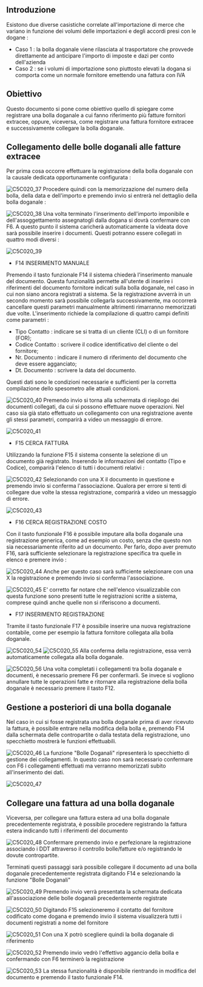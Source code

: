 ## Introduzione

Esistono due diverse casistiche correlate all'importazione di merce che variano in funzione dei volumi delle importazioni e degli accordi presi con le dogane : 

* Caso 1 :  la bolla doganale viene rilasciata al trasportatore che provvede direttamente ad anticipare l'importo di imposte e dazi per conto dell'azienda
* Caso 2 :  se i volumi di importazione sono piuttosto elevati la dogana si comporta come un normale fornitore emettendo una fattura con IVA


## Obiettivo

Questo documento si pone come obiettivo quello di spiegare come registrare una bolla doganale a cui fanno riferimento più fatture fornitori extracee, oppure, viceversa, come registrare una fattura fornitore extracee e successivamente collegare la bolla doganale.


## Collegamento delle bolle doganali alle fatture extracee

Per prima cosa occorre effettuare la registrazione della bolla doganale con la causale dedicata opportunamente configurata : 

![C5C020_37](http://localhost:3000/immagini/MBDOC_OPE-C5C020_02/C5C020_37.png)
Procedere quindi con la memorizzazione del numero della bolla, della data e dell'importo e premendo invio si entrerà nel dettaglio della bolla doganale : 

![C5C020_38](http://localhost:3000/immagini/MBDOC_OPE-C5C020_02/C5C020_38.png)
Una volta terminato l'inserimento dell'importo imponibile e dell'assoggettamento assegnatogli dalla dogana si dovrà confermare con F6. A questo punto il sistema caricherà automaticamente la videata dove sarà possibile inserire i documenti. Questi potranno essere collegati in quattro modi diversi : 

![C5C020_39](http://localhost:3000/immagini/MBDOC_OPE-C5C020_02/C5C020_39.png)
* F14 INSERIMENTO MANUALE

Premendo il tasto funzionale F14 il sistema chiederà l'inserimento manuale del documento. Questa funzionalità permette all'utente di inserire i riferimenti del documento fornitore indicati sulla bolla doganale, nel caso in cui non siano ancora registrati a sistema. Se la registrazione avverrà in un secondo momento sarà possibile collegarla successivamente, ma occorrerà cancellare questi parametri manualmente altrimenti rimarranno memorizzati due volte.
L'inserimento richiede la compilazione di quattro campi definiti come parametri : 

* Tipo Contatto :  indicare se si tratta di un cliente (CLI) o di un fornitore (FOR);
* Codice Contatto :  scrivere il codice identificativo del cliente o del fornitore;
* Nr. Documento :  indicare il numero di riferimento del documento che deve essere agganciato;
* Dt. Documento :  scrivere la data del documento.

Questi dati sono le condizioni necessarie e sufficienti per la corretta compilazione dello spesometro alle attuali condizioni.

![C5C020_40](http://localhost:3000/immagini/MBDOC_OPE-C5C020_02/C5C020_40.png)
Premendo invio si torna alla schermata di riepilogo dei documenti collegati, da cui si possono effettuare nuove operazioni. Nel caso sia già stato effettuato un collegamento con una registrazione avente gli stessi parametri, comparirà a video un messaggio di errore.

![C5C020_41](http://localhost:3000/immagini/MBDOC_OPE-C5C020_02/C5C020_41.png)

* F15 CERCA FATTURA

Utilizzando la funzione F15 il sistema consente la selezione di un documento già registrato. Inserendo le informazioni del contatto (Tipo e Codice), comparirà l'elenco di tutti i documenti relativi : 

![C5C020_42](http://localhost:3000/immagini/MBDOC_OPE-C5C020_02/C5C020_42.png)
Selezionando con una X il documento in questione e premendo invio si conferma l'associazione. Qualora per errore si tenti di collegare due volte la stessa registrazione, comparirà a video un messaggio di errore.

![C5C020_43](http://localhost:3000/immagini/MBDOC_OPE-C5C020_02/C5C020_43.png)

* F16 CERCA REGISTRAZIONE COSTO

Con il tasto funzionale F16 è possibile imputare alla bolla doganale una registrazione generica, come ad esempio un costo, senza che questo non sia necessariamente riferito ad un documento. Per farlo, dopo aver premuto F16, sarà sufficiente selezionare la registrazione specifica tra quelle in elenco e premere invio : 

![C5C020_44](http://localhost:3000/immagini/MBDOC_OPE-C5C020_02/C5C020_44.png)
Anche per questo caso sarà sufficiente selezionare con una X la registrazione e premendo invio si conferma l'associazione.

![C5C020_45](http://localhost:3000/immagini/MBDOC_OPE-C5C020_02/C5C020_45.png)
E' corretto far notare che nell'elenco visualizzabile con questa funzione sono presenti tutte le registrazioni scritte a sistema, comprese quindi anche quelle non si riferiscono a documenti.


* F17 INSERIMENTO REGISTRAZIONE

Tramite il tasto funzionale F17 è possibile inserire una nuova registrazione contabile, come per esempio la fattura fornitore collegata alla bolla doganale.

![C5C020_54](http://localhost:3000/immagini/MBDOC_OPE-C5C020_02/C5C020_54.png)
![C5C020_55](http://localhost:3000/immagini/MBDOC_OPE-C5C020_02/C5C020_55.png)
Alla conferma della registrazione, essa verrà automaticamente collegata alla bolla doganale.

![C5C020_56](http://localhost:3000/immagini/MBDOC_OPE-C5C020_02/C5C020_56.png)
Una volta completati i collegamenti tra bolla doganale e documenti, è necessario premere F6 per confermarli. Se invece si vogliono annullare tutte le operazioni fatte e ritornare alla registrazione della bolla doganale è necessario premere il tasto F12.

## Gestione a posteriori di una bolla doganale

Nel caso in cui si fosse registrata una bolla doganale prima di aver ricevuto la fattura, è possibile entrare nella modifica della bolla e, premendo F14 dalla schermata delle contropartite o dalla testata della registrazione, uno specchietto mostrerà le funzioni effettuabili.

![C5C020_46](http://localhost:3000/immagini/MBDOC_OPE-C5C020_02/C5C020_46.png)
La funzione "Bolle Doganali" ripresenterà lo specchietto di gestione dei collegamenti. In questo caso non sarà necessario confermare con F6 i collegamenti effettuati ma verranno memorizzati subito all'inserimento dei dati.

![C5C020_47](http://localhost:3000/immagini/MBDOC_OPE-C5C020_02/C5C020_47.png)

## Collegare una fattura ad una bolla doganale

Viceversa, per collegare una fattura estera ad una bolla doganale precedentemente registrata, è possibile procedere registrando la fattura estera indicando tutti i riferimenti del documento

![C5C020_48](http://localhost:3000/immagini/MBDOC_OPE-C5C020_02/C5C020_48.png)
Confermare premendo invio e perfezionare la registrazione associando i DDT attraverso il controllo bolle/fatture e/o registrando le dovute contropartite.

Terminati questi passaggi sarà possibile collegare il documento ad una bolla doganale precedentemente registrata digitando F14 e selezionando la funzione "Bolle Doganali"

![C5C020_49](http://localhost:3000/immagini/MBDOC_OPE-C5C020_02/C5C020_49.png)
Premendo invio verrà presentata la schermata dedicata all'associazione delle bolle doganali precedentemente registrate

![C5C020_50](http://localhost:3000/immagini/MBDOC_OPE-C5C020_02/C5C020_50.png)
Digitando F15 selezioneremo il contatto del fornitore codificato come dogana e premendo invio il sistema visualizzerà tutti i documenti registrati a nome del fornitore

![C5C020_51](http://localhost:3000/immagini/MBDOC_OPE-C5C020_02/C5C020_51.png)
Con una X potrò scegliere quindi la bolla doganale di riferimento

![C5C020_52](http://localhost:3000/immagini/MBDOC_OPE-C5C020_02/C5C020_52.png)
Premendo invio vedrò l'effettivo aggancio della bolla e confermando con F6 terminerò la registrazione

![C5C020_53](http://localhost:3000/immagini/MBDOC_OPE-C5C020_02/C5C020_53.png)
La stessa funzionalità è disponibile rientrando in modifica del documento e premendo il tasto funzionale F14.



